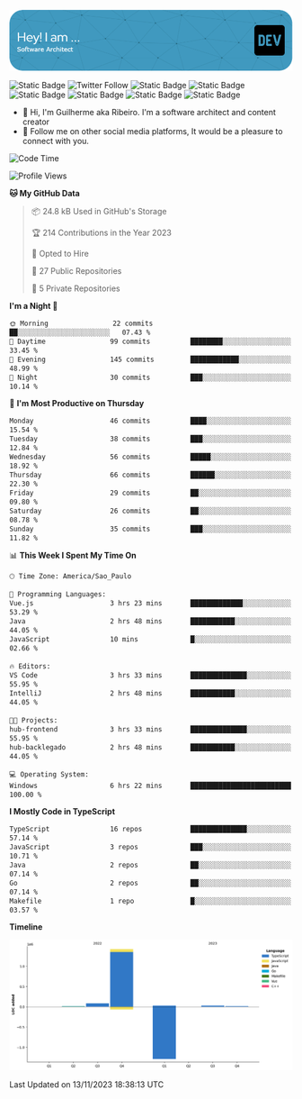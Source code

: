 ![Header](./assets/github-header-image.png)

![Static Badge](https://img.shields.io/badge/Software%20Architect-blue)
 ![Twitter Follow](https://img.shields.io/twitter/follow/dev_pkg) ![Static Badge](https://img.shields.io/badge/Java-orange) ![Static Badge](https://img.shields.io/badge/Springboot-green) ![Static Badge](https://img.shields.io/badge/Golang-blue) ![Static Badge](https://img.shields.io/badge/Nodejs-green) ![Static Badge](https://img.shields.io/badge/Javascript-yellow) ![Static Badge](https://img.shields.io/badge/Vuejs-green)

- 👋 Hi, I'm Guilherme aka Ribeiro. I'm a software architect and content creator
- 👀 Follow me on other social media platforms, It would be a pleasure to connect with you.

<!--START_SECTION:waka-->
![Code Time](http://img.shields.io/badge/Code%20Time-237%20hrs%2014%20mins-blue)

![Profile Views](http://img.shields.io/badge/Profile%20Views-0-blue)

**🐱 My GitHub Data** 

> 📦 24.8 kB Used in GitHub's Storage 
 > 
> 🏆 214 Contributions in the Year 2023
 > 
> 💼 Opted to Hire
 > 
> 📜 27 Public Repositories 
 > 
> 🔑 5 Private Repositories 
 > 
**I'm a Night 🦉** 

```text
🌞 Morning                22 commits          ██░░░░░░░░░░░░░░░░░░░░░░░   07.43 % 
🌆 Daytime                99 commits          ████████░░░░░░░░░░░░░░░░░   33.45 % 
🌃 Evening                145 commits         ████████████░░░░░░░░░░░░░   48.99 % 
🌙 Night                  30 commits          ███░░░░░░░░░░░░░░░░░░░░░░   10.14 % 
```
📅 **I'm Most Productive on Thursday** 

```text
Monday                   46 commits          ████░░░░░░░░░░░░░░░░░░░░░   15.54 % 
Tuesday                  38 commits          ███░░░░░░░░░░░░░░░░░░░░░░   12.84 % 
Wednesday                56 commits          █████░░░░░░░░░░░░░░░░░░░░   18.92 % 
Thursday                 66 commits          ██████░░░░░░░░░░░░░░░░░░░   22.30 % 
Friday                   29 commits          ██░░░░░░░░░░░░░░░░░░░░░░░   09.80 % 
Saturday                 26 commits          ██░░░░░░░░░░░░░░░░░░░░░░░   08.78 % 
Sunday                   35 commits          ███░░░░░░░░░░░░░░░░░░░░░░   11.82 % 
```


📊 **This Week I Spent My Time On** 

```text
🕑︎ Time Zone: America/Sao_Paulo

💬 Programming Languages: 
Vue.js                   3 hrs 23 mins       █████████████░░░░░░░░░░░░   53.29 % 
Java                     2 hrs 48 mins       ███████████░░░░░░░░░░░░░░   44.05 % 
JavaScript               10 mins             █░░░░░░░░░░░░░░░░░░░░░░░░   02.66 % 

🔥 Editors: 
VS Code                  3 hrs 33 mins       ██████████████░░░░░░░░░░░   55.95 % 
IntelliJ                 2 hrs 48 mins       ███████████░░░░░░░░░░░░░░   44.05 % 

🐱‍💻 Projects: 
hub-frontend             3 hrs 33 mins       ██████████████░░░░░░░░░░░   55.95 % 
hub-backlegado           2 hrs 48 mins       ███████████░░░░░░░░░░░░░░   44.05 % 

💻 Operating System: 
Windows                  6 hrs 22 mins       █████████████████████████   100.00 % 
```

**I Mostly Code in TypeScript** 

```text
TypeScript               16 repos            ██████████████░░░░░░░░░░░   57.14 % 
JavaScript               3 repos             ███░░░░░░░░░░░░░░░░░░░░░░   10.71 % 
Java                     2 repos             ██░░░░░░░░░░░░░░░░░░░░░░░   07.14 % 
Go                       2 repos             ██░░░░░░░░░░░░░░░░░░░░░░░   07.14 % 
Makefile                 1 repo              █░░░░░░░░░░░░░░░░░░░░░░░░   03.57 % 
```



**Timeline**

![Lines of Code chart](https://raw.githubusercontent.com/Guilhrib/Guilhrib/main/assets/bar_graph.png)


 Last Updated on 13/11/2023 18:38:13 UTC
<!--END_SECTION:waka-->
